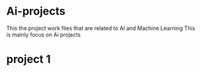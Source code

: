 # Ai-projects
This the project work files that are related to AI and Machine Learning
This is mainly focus on Ai projects
# project 1
